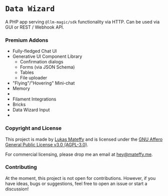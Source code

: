 # `Data Wizard`

A PHP app serving `@llm-magic/sdk` functionality via HTTP.
Can be used via GUI or REST / Webhook API.

### Premium Addons
- Fully-fledged Chat UI
- Generative UI Component Library
  - Confirmation dialogs
  - Forms (via JSON Schema)
  - Tables
  - File uploader
- "Flying"/"Hovering" Mini-chat
- Memory
- 
- Filament Integrations
- Bricks
- Data Wizard Input
- 

### Copyright and License

This project is made by [Lukas Mateffy](https://mateffy.me) and is licensed under the [GNU Affero General Public License v3.0 (AGPL-3.0)](https://choosealicense.com/licenses/agpl-3.0/).

For commercial licensing, please drop me an email at [hey@mateffy.me](mailto:hey@mateffy.me).

### Contributing

At the moment, this project is not open for contributions. 
However, if you have ideas, bugs or suggestions, feel free to open an issue or start a discussion!
